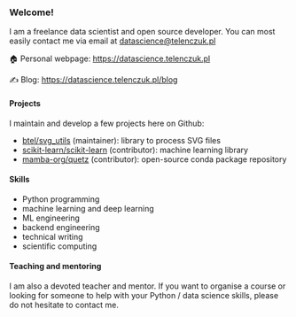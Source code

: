### Welcome!

I am a freelance data scientist and open source developer. You can most easily contact me via email at datascience@telenczuk.pl

🏠 Personal webpage: https://datascience.telenczuk.pl

✍️ Blog: https://datascience.telenczuk.pl/blog

#### Projects

I maintain and develop a few projects here on Github:

* [btel/svg_utils](https://github.com/btel/svg_utils) (maintainer): library to process SVG files
* [scikit-learn/scikit-learn](https://github.com/scikit-learn/scikit-learn) (contributor): machine learning library
* [mamba-org/quetz](https://github.com/mamba-org/quetz) (contributor): open-source conda package repository

#### Skills

* Python programming
* machine learning and deep learning
* ML engineering
* backend engineering
* technical writing
* scientific computing

#### Teaching and mentoring

I am also a devoted teacher and mentor. If you want to organise a course or looking for someone to help with your Python / data science skills, please do not hesitate to contact me.

<a rel="me" href="https://mastodon.social/@btel"></a>
<!--
**btel/btel** is a ✨ _special_ ✨ repository because its `README.md` (this file) appears on your GitHub profile.

Here are some ideas to get you started:

- 🔭 I’m currently working on ...
- 🌱 I’m currently learning ...
- 👯 I’m looking to collaborate on ...
- 🤔 I’m looking for help with ...
- 💬 Ask me about ...
- 📫 How to reach me: ...
- 😄 Pronouns: ...
- ⚡ Fun fact: ...
-->
